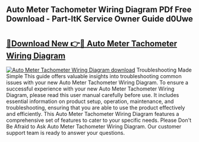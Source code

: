 ## Auto Meter Tachometer Wiring Diagram PDf Free Download - Part-ItK Service Owner Guide d0Uwe

# <h2><a href="http://dfulff.blite.top/?on=Auto+Meter+Tachometer+Wiring+Diagram">🔗Download New 👉🔴 Auto Meter Tachometer Wiring Diagram</a></h2>

[![Auto Meter Tachometer Wiring Diagram download](https://i.imgur.com/lujVjoI.png)](http://dfulff.blite.top/?on=Auto+Meter+Tachometer+Wiring+Diagram)
Troubleshooting Made Simple This guide offers valuable insights into troubleshooting common issues with your new Auto Meter Tachometer Wiring Diagram. To ensure a successful experience with your new Auto Meter Tachometer Wiring Diagram, please read this user manual carefully before use. It includes essential information on product setup, operation, maintenance, and troubleshooting, ensuring that you are able to use the product effectively and efficiently. This Auto Meter Tachometer Wiring Diagram features a comprehensive set of features to cater to your specific needs. Please Don't Be Afraid to Ask Auto Meter Tachometer Wiring Diagram. Our customer support team is ready to answer your questions.
